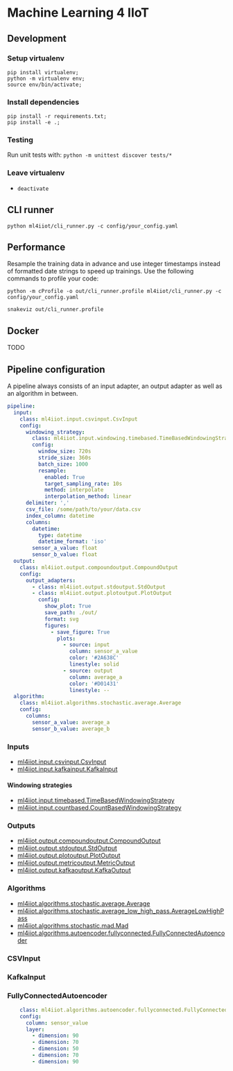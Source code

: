 # Machine Learning 4 IIoT

## Development

### Setup virtualenv

```
pip install virtualenv;
python -m virtualenv env;
source env/bin/activate;
```

### Install dependencies

```
pip install -r requirements.txt;
pip install -e .;
```

### Testing

Run unit tests with: `python -m unittest discover tests/*`

### Leave virtualenv

- `deactivate`

## CLI runner

```
python ml4iiot/cli_runner.py -c config/your_config.yaml
```

## Performance

Resample the training data in advance and use integer timestamps instead of formatted date strings to speed up trainings. 
Use the following commands to profile your code:

```
python -m cProfile -o out/cli_runner.profile ml4iiot/cli_runner.py -c config/your_config.yaml
```

```
snakeviz out/cli_runner.profile 
```

## Docker

TODO

## Pipeline configuration

A pipeline always consists of an input adapter, an output adapter as well as an algorithm in between. 

```yaml
pipeline:
  input:
    class: ml4iiot.input.csvinput.CsvInput
    config:
      windowing_strategy:
        class: ml4iiot.input.windowing.timebased.TimeBasedWindowingStrategy
        config:
          window_size: 720s
          stride_size: 360s
          batch_size: 1000
          resample:
            enabled: True
            target_sampling_rate: 10s
            method: interpolate
            interpolation_method: linear
      delimiter: ','
      csv_file: /some/path/to/your/data.csv
      index_column: datetime
      columns:
        datetime:
          type: datetime
          datetime_format: 'iso'
        sensor_a_value: float
        sensor_b_value: float
  output:
    class: ml4iiot.output.compoundoutput.CompoundOutput
    config:
      output_adapters:
        - class: ml4iiot.output.stdoutput.StdOutput
        - class: ml4iiot.output.plotoutput.PlotOutput
          config:
            show_plot: True
            save_path: ./out/
            format: svg
            figures:
              - save_figure: True
                plots:
                  - source: input
                    column: sensor_a_value
                    color: '#2A638C'
                    linestyle: solid
                  - source: output
                    column: average_a
                    color: '#D01431'
                    linestyle: --
  algorithm:
    class: ml4iiot.algorithms.stochastic.average.Average
    config:
      columns:
        sensor_a_value: average_a
        sensor_b_value: average_b
```

### Inputs
- [ml4iiot.input.csvinput.CsvInput](#CSVInput) 
- [ml4iiot.input.kafkainput.KafkaInput](#KafkaInput)

#### Windowing strategies

- [ml4iiot.input.timebased.TimeBasedWindowingStrategy](#TimeBasedWindowingStrategy) 
- [ml4iiot.input.countbased.CountBasedWindowingStrategy](#CountBasedWindowingStrategy) 

### Outputs
- [ml4iiot.output.compoundoutput.CompoundOutput](#CompoundOutput)
- [ml4iiot.output.stdoutput.StdOutput](#StdOutput)
- [ml4iiot.output.plotoutput.PlotOutput](#PlotOutput)
- [ml4iiot.output.metricoutput.MetricOutput](#MetricOutput)
- [ml4iiot.output.kafkaoutput.KafkaOutput](#KafkaOutput)

### Algorithms
- [ml4iiot.algorithms.stochastic.average.Average](#Average)
- [ml4iiot.algorithms.stochastic.average_low_high_pass.AverageLowHighPass](#AverageLowHighPass)
- [ml4iiot.algorithms.stochastic.mad.Mad](#Mad)
- [ml4iiot.algorithms.autoencoder.fullyconnected.FullyConnectedAutoencoder](#FullyConnectedAutoencoder)

### CSVInput

### KafkaInput  


### FullyConnectedAutoencoder

```yaml
    class: ml4iiot.algorithms.autoencoder.fullyconnected.FullyConnectedAutoencoder
    config:
      column: sensor_value
      layer:
        - dimension: 90
        - dimension: 70
        - dimension: 50
        - dimension: 70
        - dimension: 90
```
